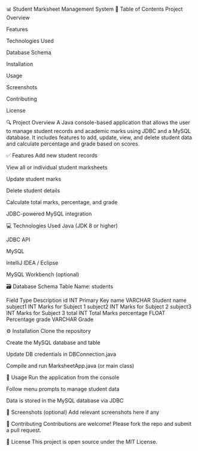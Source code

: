 📊 Student Marksheet Management System
📌 Table of Contents
Project Overview

Features

Technologies Used

Database Schema

Installation

Usage

Screenshots

Contributing

License

🔍 Project Overview
A Java console-based application that allows the user to manage student records and academic marks using JDBC and a MySQL database. It includes features to add, update, view, and delete student data and calculate percentage and grade based on scores.

✅ Features
Add new student records

View all or individual student marksheets

Update student marks

Delete student details

Calculate total marks, percentage, and grade

JDBC-powered MySQL integration

💻 Technologies Used
Java (JDK 8 or higher)

JDBC API

MySQL

IntelliJ IDEA / Eclipse

MySQL Workbench (optional)

🗃 Database Schema
Table Name: students

Field	Type	Description
id	INT	Primary Key
name	VARCHAR	Student name
subject1	INT	Marks for Subject 1
subject2	INT	Marks for Subject 2
subject3	INT	Marks for Subject 3
total	INT	Total Marks
percentage	FLOAT	Percentage
grade	VARCHAR	Grade

⚙️ Installation
Clone the repository

Create the MySQL database and table

Update DB credentials in DBConnection.java

Compile and run MarksheetApp.java (or main class)

🚀 Usage
Run the application from the console

Follow menu prompts to manage student data

Data is stored in the MySQL database via JDBC

📸 Screenshots (optional)
Add relevant screenshots here if any

🤝 Contributing
Contributions are welcome! Please fork the repo and submit a pull request.

📄 License
This project is open source under the MIT License.
